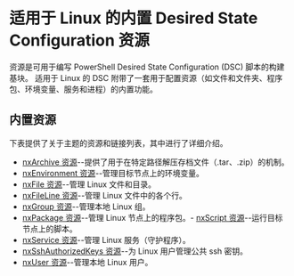 # 适用于 Linux 的内置 Desired State Configuration 资源

资源是可用于编写 PowerShell Desired State Configuration (DSC) 脚本的构建基块。 适用于 Linux 的 DSC 附带了一套用于配置资源（如文件和文件夹、程序包、环境变量、服务和进程）的内置功能。

## 内置资源 

下表提供了关于主题的资源和链接列表，其中进行了详细介绍。

* [nxArchive 资源](lnxArchiveResource.md)--提供了用于在特定路径解压存档文件（.tar、.zip）的机制。
* [nxEnvironment 资源](lnxEnvironmentResource.md)--管理目标节点上的环境变量。 
* [nxFile 资源](lnxFileResource.md)--管理 Linux 文件和目录。 
* [nxFileLine 资源](lnxFileLineResource.md)--管理 Linux 文件中的各个行。 
* [nxGroup 资源](lnxGroupResource.md)--管理本地 Linux 组。 
* [nxPackage 资源](lnxPackageResource.md)--管理 Linux 节点上的程序包。- [nxScript 资源](lnxScriptResource.md)--运行目标节点上的脚本。
* [nxService 资源](lnxServiceResource.md)--管理 Linux 服务（守护程序）。
* [nxSshAuthorizedKeys 资源](lnxSshAuthorizedKeysResource.md)--为 Linux 用户管理公共 ssh 密钥。 
* [nxUser 资源](lnxUserResource.md)--管理本地 Linux 用户。 
  <!--HONumber=Feb16_HO4-->
